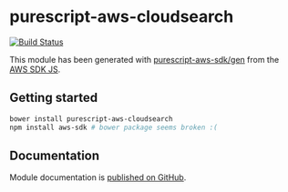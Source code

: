 # purescript-aws-cloudsearch

[![Build Status](https://app.wercker.com/status/5909b9e96d1080804b17a28f72f87b6b/s/master)](https://app.wercker.com/project/byKey/5909b9e96d1080804b17a28f72f87b6b)

This module has been generated with [purescript-aws-sdk/gen](https://github.com/purescript-aws-sdk/gen) from the [AWS SDK JS](https://github.com/aws/aws-sdk-js).

## Getting started

```sh
bower install purescript-aws-cloudsearch
npm install aws-sdk # bower package seems broken :(
```

## Documentation

Module documentation is [published on GitHub](https://github.com/purescript-aws-sdk/purescript-aws-cloudsearch/tree/master/docs).

